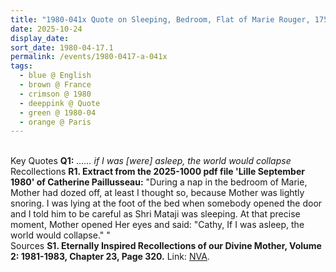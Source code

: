 ```yaml
---
title: "1980-041x Quote on Sleeping, Bedroom, Flat of Marie Rouger, 175 Av. Ledru Rollin, 11th Arrondissement, Paris, France"
date: 2025-10-24
display_date: 
sort_date: 1980-04-17.1
permalink: /events/1980-0417-a-041x
tags:
  - blue @ English
  - brown @ France
  - crimson @ 1980
  - deeppink @ Quote
  - green @ 1980-04
  - orange @ Paris
---
```


<br>

<wave-list>
  <list-title color="DarkSeaGreen" width="55">Key Quotes</list-title>
  <list-item color="BlanchedAlmond" width="280"><b>Q1:</b> <i> ...... if I was [were] asleep, the world would collapse</i></list-item>
</wave-list>

<br>

<wave-list>
  <list-title color="DarkSeaGreen" width="65"> Recollections</list-title>
  <list-item color="BlanchedAlmond"  width="280"><b>R1. Extract from the 2025-1000 pdf file 'Lille September 1980' of Catherine Paillusseau:</b> "During a nap in the bedroom of Marie, Mother had dozed off, at least I thought so, because Mother was lightly snoring. I was lying at the foot of the bed when somebody opened the door and I told him to be careful as Shri Mataji was sleeping. At that precise moment, Mother opened Her eyes and said: "Cathy, If I was asleep, the world would collapse." "</list-item>
</wave-list>

<br>

<wave-list>
  <list-title color="DarkSeaGreen" width="40">Sources</list-title>
  <list-item color="BlanchedAlmond"  width="280"><b>S1. Eternally Inspired Recollections of our Divine Mother, Volume 2: 1981-1983, Chapter 23, Page 320.</b> Link: <a href="https://soundcloud.com/nirmala-vidya-portal/1970-0101-unknown-public-3"> NVA</a>.</list-item>
</wave-list>